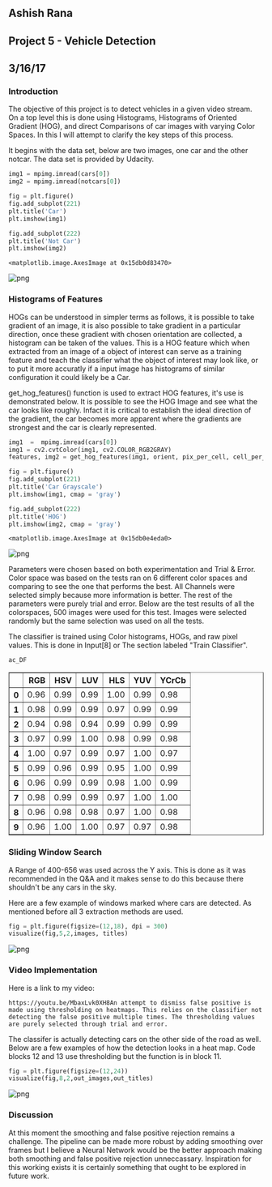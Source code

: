 
## Ashish Rana
## Project 5 - Vehicle Detection
## 3/16/17

### Introduction
The objective of this project is to detect vehicles in a given video stream. On a top level this is done using Histograms, Histograms of Oriented Gradient (HOG), and direct Comparisons of car images with varying Color Spaces. In this I will attempt to clarify the key steps of this process. 

It begins with the data set, below are two images, one car and the other notcar. The data set is provided by Udacity. 

```python
img1 = mpimg.imread(cars[0])
img2 = mpimg.imread(notcars[0])

fig = plt.figure()
fig.add_subplot(221)
plt.title('Car')
plt.imshow(img1)

fig.add_subplot(222)
plt.title('Not Car')
plt.imshow(img2)
```




    <matplotlib.image.AxesImage at 0x15db0d83470>




![png](output_3_1.png)


### Histograms of Features
HOGs can be understood in simpler terms as follows, it is possible to take gradient of an image, it is also possible to take gradient in a particular direction, once these gradient with chosen orientation are collected, a histogram can be taken of the values. This is a HOG feature which when extracted from an image of a object of interest can serve as a training feature and teach the classifier what the object of interest may look like, or to put it more accuratly if a input image has histograms of similar configuration it could likely be a Car.

get_hog_features() function is used to extract HOG features, it's use is demonstrated below. It is possible to see the HOG Image and see what the car looks like roughly. Infact it is critical to establish the ideal direction of the gradient, the car becomes more apparent where the gradients are strongest and the car is clearly represented. 

```python
img1  =  mpimg.imread(cars[0])
img1 = cv2.cvtColor(img1, cv2.COLOR_RGB2GRAY)
features, img2 = get_hog_features(img1, orient, pix_per_cell, cell_per_block, vis=True, feature_vec=True)

fig = plt.figure()
fig.add_subplot(221)
plt.title('Car Grayscale')
plt.imshow(img1, cmap = 'gray')

fig.add_subplot(222)
plt.title('HOG')
plt.imshow(img2, cmap = 'gray')

```




    <matplotlib.image.AxesImage at 0x15db0e4eda0>




![png](output_6_1.png)

Parameters were chosen based on both experimentation and Trial & Error. Color space was based on the tests ran on 6 different color spaces and comparing to see the one that performs the best. All Channels were selected simply because more information is better. The rest of the parameters were purely trial and error. Below are the test results of all the colorspaces, 500 images were used for this test. Images were selected randomly but the same selection was used on all the tests.

The classifier is trained using Color histograms, HOGs, and raw pixel values. This is done in Input[8] or The section labeled "Train Classifier". 

```python
ac_DF
```




<div>
<table border="1" class="dataframe">
  <thead>
    <tr style="text-align: right;">
      <th></th>
      <th>RGB</th>
      <th>HSV</th>
      <th>LUV</th>
      <th>HLS</th>
      <th>YUV</th>
      <th>YCrCb</th>
    </tr>
  </thead>
  <tbody>
    <tr>
      <th>0</th>
      <td>0.96</td>
      <td>0.99</td>
      <td>0.99</td>
      <td>1.00</td>
      <td>0.99</td>
      <td>0.98</td>
    </tr>
    <tr>
      <th>1</th>
      <td>0.98</td>
      <td>0.99</td>
      <td>0.99</td>
      <td>0.97</td>
      <td>0.99</td>
      <td>0.99</td>
    </tr>
    <tr>
      <th>2</th>
      <td>0.94</td>
      <td>0.98</td>
      <td>0.94</td>
      <td>0.99</td>
      <td>0.99</td>
      <td>0.99</td>
    </tr>
    <tr>
      <th>3</th>
      <td>0.97</td>
      <td>0.99</td>
      <td>1.00</td>
      <td>0.98</td>
      <td>0.99</td>
      <td>0.98</td>
    </tr>
    <tr>
      <th>4</th>
      <td>1.00</td>
      <td>0.97</td>
      <td>0.99</td>
      <td>0.97</td>
      <td>1.00</td>
      <td>0.97</td>
    </tr>
    <tr>
      <th>5</th>
      <td>0.99</td>
      <td>0.96</td>
      <td>0.99</td>
      <td>0.95</td>
      <td>1.00</td>
      <td>0.99</td>
    </tr>
    <tr>
      <th>6</th>
      <td>0.96</td>
      <td>0.99</td>
      <td>0.99</td>
      <td>0.98</td>
      <td>1.00</td>
      <td>0.99</td>
    </tr>
    <tr>
      <th>7</th>
      <td>0.98</td>
      <td>0.99</td>
      <td>0.99</td>
      <td>0.97</td>
      <td>1.00</td>
      <td>1.00</td>
    </tr>
    <tr>
      <th>8</th>
      <td>0.96</td>
      <td>0.98</td>
      <td>0.98</td>
      <td>0.97</td>
      <td>1.00</td>
      <td>0.98</td>
    </tr>
    <tr>
      <th>9</th>
      <td>0.96</td>
      <td>1.00</td>
      <td>1.00</td>
      <td>0.97</td>
      <td>0.97</td>
      <td>0.98</td>
    </tr>
  </tbody>
</table>
</div>



### Sliding Window Search
A Range of 400-656 was used across the Y axis. This is done as it was recommended in the Q&A and it makes sense to do this because there shouldn't be any cars in the sky. 

Here are a few example of windows marked where cars are detected. As mentioned before all 3 extraction methods are used. 

```python
fig = plt.figure(figsize=(12,18), dpi = 300)
visualize(fig,5,2,images, titles)
```


![png](output_11_0.png)


### Video Implementation
Here is a link to my video:

    https://youtu.be/MbaxLvk0XH8An attempt to dismiss false positive is made using thresholding on heatmaps. This relies on the classifier not detecting the false positive multiple times. The thresholding values are purely selected through trial and error.

The classifer is actually detecting cars on the other side of the road as well. Below are a few examples of how the detection looks in a heat map. Code blocks 12 and 13 use thresholding but the function is in block 11. 

```python
fig = plt.figure(figsize=(12,24))
visualize(fig,8,2,out_images,out_titles)
```


![png](output_15_0.png)


### Discussion
At this moment the smoothing and false positive rejection remains a challenge. The pipeline can be made more robust by adding smoothing over frames but I believe a Neural Network would be the better approach making both smoothing and false positive rejection unneccassary. Inspiration for this working exists it is certainly something that ought to be explored in future work.